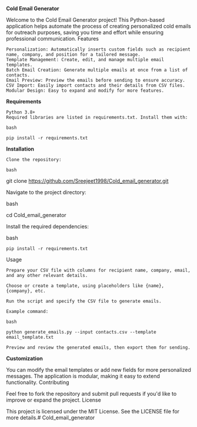**Cold Email Generator**

Welcome to the Cold Email Generator project! This Python-based application helps automate the process of creating personalized cold emails for outreach purposes, saving you time and effort while ensuring professional communication.
Features

    Personalization: Automatically inserts custom fields such as recipient name, company, and position for a tailored message.
    Template Management: Create, edit, and manage multiple email templates.
    Batch Email Creation: Generate multiple emails at once from a list of contacts.
    Email Preview: Preview the emails before sending to ensure accuracy.
    CSV Import: Easily import contacts and their details from CSV files.
    Modular Design: Easy to expand and modify for more features.

**Requirements**

    Python 3.8+
    Required libraries are listed in requirements.txt. Install them with:

    bash

    pip install -r requirements.txt

**Installation**

    Clone the repository:

    bash

git clone https://github.com/Sreejeet1998/Cold_email_generator.git

Navigate to the project directory:

bash

cd Cold_email_generator

Install the required dependencies:

bash

    pip install -r requirements.txt

Usage

    Prepare your CSV file with columns for recipient name, company, email, and any other relevant details.

    Choose or create a template, using placeholders like {name}, {company}, etc.

    Run the script and specify the CSV file to generate emails.

    Example command:

    bash

    python generate_emails.py --input contacts.csv --template email_template.txt

    Preview and review the generated emails, then export them for sending.

**Customization**

You can modify the email templates or add new fields for more personalized messages. The application is modular, making it easy to extend functionality.
Contributing

Feel free to fork the repository and submit pull requests if you'd like to improve or expand the project.
License

This project is licensed under the MIT License. See the LICENSE file for more details.# Cold_email_generator
